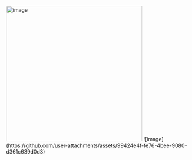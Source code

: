 <img width="369" alt="image" src="https://github.com/user-attachments/assets/3edf53ef-dd43-4130-aa46-e58d641f14eb" />
![image](https://github.com/user-attachments/assets/99424e4f-fe76-4bee-9080-d361c639d0d3)

